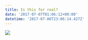 ```yaml
---
title: Is this for real?
date: '2017-07-07T01:06:12+00:00'
datetime: '2017-07-06T23:06:14.427Z'
---
```

![](https://image.prntscr.com/image/8vlo7urrSEWDDrLOyUQ8dA.png)